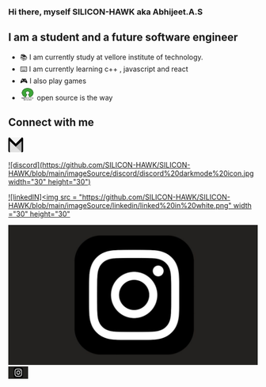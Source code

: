 ### Hi there, myself SILICON-HAWK aka Abhijeet.A.S

## I am a student and a future software engineer 
- :books: I am currently study at vellore institute of technology.
- :keyboard: I am currently learning c++ , javascript and react
- 🎮 I also play games 
- <img src = "https://github.com/SILICON-HAWK/SILICON-HAWK/blob/main/imageSource/openSourceInitiative/download.png" width="30" height ="25"> open source is the way

## Connect with me
<img src = "https://github.com/SILICON-HAWK/SILICON-HAWK/blob/main/imageSource/gamil/gmail-icon-logo-black-and-white.png" width="30" height="30">

[![discord](https://github.com/SILICON-HAWK/SILICON-HAWK/blob/main/imageSource/discord/discord%20darkmode%20icon.jpg width="30" height="30")](https://discordapp.com/users/597474801992335400)

[![linkedIN]<img src = "https://github.com/SILICON-HAWK/SILICON-HAWK/blob/main/imageSource/linkedin/linked%20in%20white.png" width ="30" height="30"](https://www.linkedin.com/in/abhijeet-a-s-0b2218221/)

[![instagram](https://github.com/SILICON-HAWK/SILICON-HAWK/blob/main/imageSource/instagram/logo.jpg)](https://www.instagram.com/abhijeet_81/)
<a href="https://www.qries.com/">
<img alt="instagram" src="https://github.com/SILICON-HAWK/SILICON-HAWK/blob/main/imageSource/instagram/logo.jpg" width="40" height="25">
</a>
